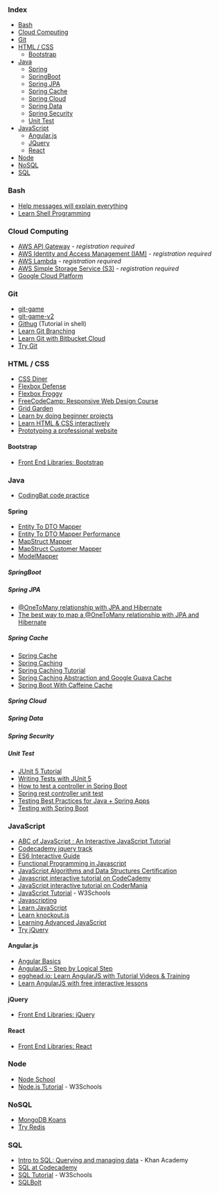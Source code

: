 ### Index

* [Bash](#bash)
* [Cloud Computing](#cloud-computing)
* [Git](#git)
* [HTML / CSS](#html--css)
  * [Bootstrap](#bootstrap)
* [Java](#java)
  * [Spring](#spring)
  * [SpringBoot](#springboot)
  * [Spring JPA](#spring-jpa)
  * [Spring Cache](#spring-cache)
  * [Spring Cloud](#spring-cloud)
  * [Spring Data](#spring-data)
  * [Spring Security](#spring-security)  
  * [Unit Test](#unit-test)  
* [JavaScript](#javascript)
  * [Angular.js](#angularjs)
  * [JQuery](#jquery)
  * [React](#react)
* [Node](#node)
* [NoSQL](#nosql)
* [SQL](#sql)


### Bash

* [Help messages will explain everything](https://explainshell.com)
* [Learn Shell Programming](http://www.learnshell.org)


### Cloud Computing 

* [AWS API Gateway](https://run.qwiklabs.com/focuses/269?catalog_rank=%7B%22rank%22%3A3%2C%22num_filters%22%3A1%2C%22has_search%22%3Atrue%7D&parent=catalog&search_id=3605949) - *registration required*
* [AWS Identity and Access Management (IAM)](https://run.qwiklabs.com/focuses/7782?catalog_rank=%7B%22rank%22%3A6%2C%22num_filters%22%3A1%2C%22has_search%22%3Atrue%7D&parent=catalog&search_id=3605942) - *registration required*
* [AWS Lambda](https://run.qwiklabs.com/focuses/6431?catalog_rank=%7B%22rank%22%3A2%2C%22num_filters%22%3A1%2C%22has_search%22%3Atrue%7D&parent=catalog&search_id=3605949) - *registration required*
* [AWS Simple Storage Service (S3)](https://run.qwiklabs.com/focuses/7860?catalog_rank=%7B%22rank%22%3A3%2C%22num_filters%22%3A0%2C%22has_search%22%3Atrue%7D&parent=catalog&search_id=3597563) - *registration required*
* [Google Cloud Platform](https://cloud.google.com/training/free-labs/)


### Git

* [git-game](https://github.com/git-game/git-game)
* [git-game-v2](https://github.com/git-game/git-game-v2)
* [Githug](https://github.com/Gazler/githug) (Tutorial in shell)
* [Learn Git Branching](https://learngitbranching.js.org)
* [Learn Git with Bitbucket Cloud](https://www.atlassian.com/git/tutorials/learn-git-with-bitbucket-cloud)
* [Try Git](http://try.github.io)


### HTML / CSS

* [CSS Diner](http://flukeout.github.io)
* [Flexbox Defense](http://flexboxdefense.com)
* [Flexbox Froggy](http://flexboxfroggy.com)
* [FreeCodeCamp: Responsive Web Design Course](https://www.freecodecamp.org/learn/responsive-web-design/basic-html-and-html5/)
* [Grid Garden](https://cssgridgarden.com)
* [Learn by doing beginner projects](https://dash.generalassemb.ly)
* [Learn HTML & CSS interactively](https://www.codecademy.com/learn/web)
* [Prototyping a professional website](https://www.codecademy.com/learn/make-a-website)

#### Bootstrap

* [Front End Libraries: Bootstrap](https://www.freecodecamp.org/learn/front-end-libraries/bootstrap)

### Java

* [CodingBat code practice](http://codingbat.com/java)



#### Spring
* [Entity To DTO Mapper](https://www.baeldung.com/entity-to-and-from-dto-for-a-java-spring-application)
* [Entity To DTO Mapper Performance](https://www.baeldung.com/java-performance-mapping-frameworks)
* [MapStruct Mapper](https://www.baeldung.com/mapstruct)
* [MapStruct Customer Mapper](https://www.baeldung.com/mapstruct-custom-mapper)
* [ModelMapper](https://www.baeldung.com/java-modelmapper-lists)


##### SpringBoot

##### Spring JPA
* [@OneToMany relationship with JPA and Hibernate](https://medium.com/@rajibrath20/the-best-way-to-map-a-onetomany-relationship-with-jpa-and-hibernate-dbbf6dba00d3)
* [The best way to map a @OneToMany relationship with JPA and Hibernate](https://vladmihalcea.com/the-best-way-to-map-a-onetomany-association-with-jpa-and-hibernate/)

##### Spring Cache
* [Spring Cache](https://docs.spring.io/spring-framework/docs/3.1.x/spring-framework-reference/html/cache.html)
* [Spring Caching](https://docs.spring.io/spring-boot/docs/2.1.6.RELEASE/reference/html/boot-features-caching.html)
* [Spring Caching Tutorial](https://examples.javacodegeeks.com/enterprise-java/spring/spring-caching-tutorial/)
* [Spring Caching Abstraction and Google Guava Cache](https://dzone.com/articles/spring-caching-abstraction-and)
* [Spring Boot With Caffeine Cache](https://www.javadevjournal.com/spring-boot/spring-boot-with-caffeine-cache/)

##### Spring Cloud

##### Spring Data

##### Spring Security

##### Unit Test
* [JUnit 5 Tutorial](https://howtodoinjava.com/junit-5-tutorial/)
* [Writing Tests with JUnit 5](https://blog.jetbrains.com/idea/2020/09/writing-tests-with-junit-5/)
* [How to test a controller in Spring Boot](https://thepracticaldeveloper.com/guide-spring-boot-controller-tests/)
* [Spring rest controller unit test](https://howtodoinjava.com/spring-boot2/testing/rest-controller-unit-test-example/)
* [Testing Best Practices for Java + Spring Apps](https://medium.com/personal-capital-tech-blog/testing-best-practices-for-java-spring-apps-762e9fde39ec)
* [Testing with Spring Boot](https://livebook.manning.com/book/spring-boot-in-action/chapter-4/)


### JavaScript

* [ABC of JavaScript : An Interactive JavaScript Tutorial](http://www.openjs.com/tutorials/basic_tutorial/)
* [Codecademy jquery track](https://www.codecademy.com/learn/jquery)
* [ES6 Interactive Guide](http://stack.formidable.com/es6-interactive-guide/#/)
* [Functional Programming in Javascript](https://github.com/ReactiveX/learnrx)
* [JavaScript Algorithms and Data Structures Certification](https://www.freecodecamp.org/learn/javascript-algorithms-and-data-structures/basic-javascript)
* [Javascript interactive tutorial on CodeCademy](https://www.codecademy.com/learn/javascript)
* [JavaScript interactive tutorial on CoderMania](http://www.codermania.com/javascript/lesson/1a/hello-world)
* [JavaScript Tutorial](https://www.w3schools.com/js) - W3Schools
* [Javascripting](https://github.com/sethvincent/javascripting)
* [Learn JavaScript](http://www.learn-js.org)
* [Learn knockout.js](http://learn.knockoutjs.com)
* [Learning Advanced JavaScript](http://ejohn.org/apps/learn/)
* [Try jQuery](http://try.jquery.com)


#### Angular.js

* [Angular Basics](http://www.angularjsbook.com)
* [AngularJS - Step by Logical Step](http://nicholasjohnson.com/angular-book/)
* [egghead.io: Learn AngularJS with Tutorial Videos & Training](https://egghead.io)
* [Learn AngularJS with free interactive lessons](http://www.learn-angular.org)


#### jQuery

* [Front End Libraries: jQuery](https://www.freecodecamp.org/learn/front-end-libraries/jquery)


#### React

* [Front End Libraries: React](https://www.freecodecamp.org/learn/front-end-libraries/react)


### Node

* [Node School](http://nodeschool.io)
* [Node.js Tutorial](https://www.w3schools.com/nodejs) - W3Schools


### NoSQL

* [MongoDB Koans](https://github.com/chicagoruby/MongoDB_Koans)
* [Try Redis](http://try.redis.io)


### SQL

* [Intro to SQL: Querying and managing data](https://www.khanacademy.org/computing/computer-programming/sql) - Khan Academy
* [SQL at Codecademy](https://www.codecademy.com/courses/learn-sql)
* [SQL Tutorial](https://www.w3schools.com/sql) - W3Schools
* [SQLBolt](http://sqlbolt.com)


